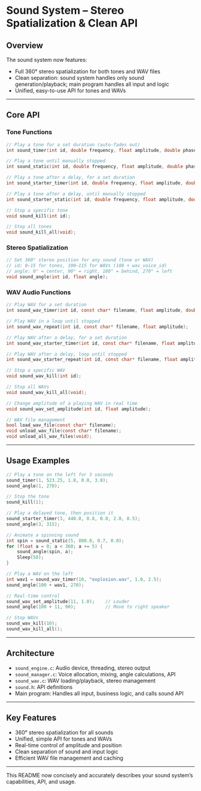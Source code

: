 # Sound System – Stereo Spatialization & Clean API

## Overview

The sound system now features:
- Full 360° stereo spatialization for both tones and WAV files
- Clean separation: sound system handles only sound generation/playback; main program handles all input and logic
- Unified, easy-to-use API for tones and WAVs

---

## Core API

### Tone Functions

```c
// Play a tone for a set duration (auto-fades out)
int sound_timer(int id, double frequency, float amplitude, double phase, double duration_seconds);

// Play a tone until manually stopped
int sound_static(int id, double frequency, float amplitude, double phase);

// Play a tone after a delay, for a set duration
int sound_starter_timer(int id, double frequency, float amplitude, double phase, double duration_seconds, double start_delay_seconds);

// Play a tone after a delay, until manually stopped
int sound_starter_static(int id, double frequency, float amplitude, double phase, double start_delay_seconds);

// Stop a specific tone
void sound_kill(int id);

// Stop all tones
void sound_kill_all(void);
```

### Stereo Spatialization

```c
// Set 360° stereo position for any sound (tone or WAV)
// id: 0–15 for tones, 100–115 for WAVs (100 + wav_voice_id)
// angle: 0° = center, 90° = right, 180° = behind, 270° = left
void sound_angle(int id, float angle);
```

### WAV Audio Functions

```c
// Play WAV for a set duration
int sound_wav_timer(int id, const char* filename, float amplitude, double duration_seconds);

// Play WAV in a loop until stopped
int sound_wav_repeat(int id, const char* filename, float amplitude);

// Play WAV after a delay, for a set duration
int sound_wav_starter_timer(int id, const char* filename, float amplitude, double duration_seconds, double start_delay_seconds);

// Play WAV after a delay, loop until stopped
int sound_wav_starter_repeat(int id, const char* filename, float amplitude, double start_delay_seconds);

// Stop a specific WAV
void sound_wav_kill(int id);

// Stop all WAVs
void sound_wav_kill_all(void);

// Change amplitude of a playing WAV in real time
void sound_wav_set_amplitude(int id, float amplitude);

// WAV file management
bool load_wav_file(const char* filename);
void unload_wav_file(const char* filename);
void unload_all_wav_files(void);
```

---

## Usage Examples

```c
// Play a tone on the left for 3 seconds
sound_timer(1, 523.25, 1.0, 0.0, 3.0);
sound_angle(1, 270);

// Stop the tone
sound_kill(1);

// Play a delayed tone, then position it
sound_starter_timer(3, 440.0, 0.8, 0.0, 2.0, 0.5);
sound_angle(3, 315);

// Animate a spinning sound
int spin = sound_static(5, 880.0, 0.7, 0.0);
for (float a = 0; a < 360; a += 5) {
    sound_angle(spin, a);
    Sleep(50);
}

// Play a WAV on the left
int wav1 = sound_wav_timer(10, "explosion.wav", 1.0, 2.5);
sound_angle(100 + wav1, 270);

// Real-time control
sound_wav_set_amplitude(11, 1.0);    // Louder
sound_angle(100 + 11, 90);           // Move to right speaker

// Stop WAVs
sound_wav_kill(10);
sound_wav_kill_all();
```

---

## Architecture

- `sound_engine.c`: Audio device, threading, stereo output
- `sound_manager.c`: Voice allocation, mixing, angle calculations, API
- `sound_wav.c`: WAV loading/playback, stereo management
- `sound.h`: API definitions
- Main program: Handles all input, business logic, and calls sound API

---

## Key Features

- 360° stereo spatialization for all sounds
- Unified, simple API for tones and WAVs
- Real-time control of amplitude and position
- Clean separation of sound and input logic
- Efficient WAV file management and caching

---

This README now concisely and accurately describes your sound system’s capabilities, API, and usage.
